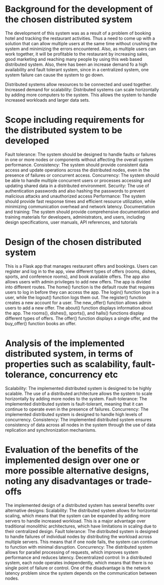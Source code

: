 # Background for the development of the chosen distributed system
The development of this system was as a result of a problem of booking hotel and tracking the restaurant activities. Thus a need to come up with a solution that can allow multiple users at the same time without crushing the system and minimizing the errors encountered. Also, as multiple users can work together, it will be profitable to the restaurant by increasing sales, good marketing and reaching many people by using this web based distributed system. Also, there has been an increase demand fo a high availability and fault tolerant system, since in a centralized system, one system failure can cause the system to go down.

Distributed systems allow resources to be connected and used together. Increased demand for scalability: Distributed systems can scale horizontally by adding more computers to the system. This allows the system to handle increased workloads and larger data sets.

# Scope including requirements for the distributed system to be developed
Fault tolerance: The system should be designed to handle faults or failures in one or more nodes or components without affecting the overall system performance.
Consistency: The system should provide consistent data access and update operations across the distributed nodes, even in the presence of failures or concurrent access.
Concurrency: The system should be able to handle multiple concurrent users or processes accessing and updating shared data in a distributed environment.
Security: The use of authentication passwords and also hashing the passwords to prevent malicious attacks and unauthorized access
Performance: The system should provide fast response times and efficient resource utilization, while minimizing communication overhead and network latency.
Documentation and training: The system should provide comprehensive documentation and training materials for developers, administrators, and users, including design specifications, user manuals, API references, and tutorials

# Design of the chosen distributed system
This is a Flask app that manages restaurant offers and bookings. Users can register and log in to the app, view different types of offers (rooms, dishes, sports, and conference rooms), and book available offers. The app also allows users with admin privileges to add new offers.
The app is divided into different routes. The home() function is the default route that requires users to log in before they can access the app. The login() function logs in a user, while the logout() function logs them out. The register() function creates a new account for a user. The new_offer() function allows admin users to add a new offer. The about() function displays information about the app. The rooms(), dishes(), sports(), and halls() functions display different types of offers. The offer() function displays a single offer, and the buy_offer() function books an offer.

# Analysis of the implemented distributed system, in terms of properties such as scalability, fault-tolerance, concurrency etc
Scalability: The implemented distributed system is designed to be highly scalable. The use of a distributed architecture allows the system to scale horizontally by adding more nodes to the system.
Fault-tolerance: The implemented distributed system is fault-tolerant, meaning that it can continue to operate even in the presence of failures.
Concurrency: The implemented distributed system is designed to handle high levels of concurrency. Consistency: The implemented distributed system ensures consistency of data across all nodes in the system through the use of data replication and synchronization mechanisms. 

# Evaluation of the benefits of the implemented design over one or more possible alternative designs, noting any disadvantages or trade-offs
The implemented design of a distributed system has several benefits over alternative designs:
Scalability: The distributed system allows for horizontal scaling, which means that the system can be expanded by adding more servers to handle increased workload. This is a major advantage over traditional monolithic architectures, which have limitations in scaling due to their centralized design.
Fault tolerance: The distributed system is designed to handle failures of individual nodes by distributing the workload across multiple servers. This means that if one node fails, the system can continue to function with minimal disruption.
Concurrency: The distributed system allows for parallel processing of requests, which improves system performance and reduces latency. 
Decentralized control: In a distributed system, each node operates independently, which means that there is no single point of failure or control. 
One of the disadvantage is the network latency problem since the system depends on the communication between nodes.

